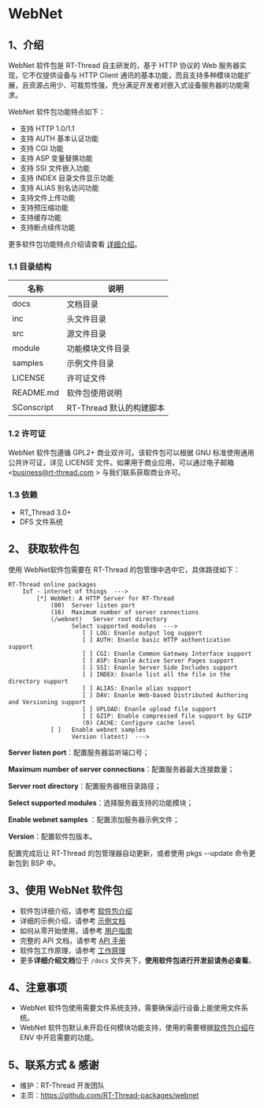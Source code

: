 # WebNet

## 1、介绍

WebNet 软件包是 RT-Thread 自主研发的，基于 HTTP 协议的 Web 服务器实现，它不仅提供设备与 HTTP Client 通讯的基本功能，而且支持多种模块功能扩展，且资源占用少、可裁剪性强，充分满足开发者对嵌入式设备服务器的功能需求。

WebNet 软件包功能特点如下：

- 支持 HTTP 1.0/1.1
- 支持 AUTH 基本认证功能
- 支持 CGI 功能
- 支持 ASP 变量替换功能
- 支持 SSI 文件嵌入功能
- 支持 INDEX 目录文件显示功能
- 支持 ALIAS 别名访问功能
- 支持文件上传功能
- 支持预压缩功能
- 支持缓存功能
- 支持断点续传功能

更多软件包功能特点介绍请查看 [详细介绍](docs/introduction.md)。 

### 1.1 目录结构

| 名称       | 说明                     |
| ---------- | ------------------------ |
| docs       | 文档目录                 |
| inc        | 头文件目录               |
| src        | 源文件目录               |
| module     | 功能模块文件目录         |
| samples    | 示例文件目录             |
| LICENSE    | 许可证文件               |
| README.md  | 软件包使用说明           |
| SConscript | RT-Thread 默认的构建脚本 |

### 1.2 许可证

WebNet 软件包遵循 GPL2+ 商业双许可。该软件包可以根据 GNU 标准使用通用公共许可证，详见 LICENSE 文件。如果用于商业应用，可以通过电子邮箱 <business@rt-thread.com > 与我们联系获取商业许可。

### 1.3 依赖

- RT_Thread 3.0+
- DFS 文件系统

## 2、 获取软件包

使用 WebNet软件包需要在 RT-Thread 的包管理中选中它，具体路径如下： 

```shell
RT-Thread online packages
    IoT - internet of things  --->
    	[*] WebNet: A HTTP Server for RT-Thread
            (80)  Server listen port
            (16)  Maximum number of server connections
            (/webnet)   Server root directory
                  Select supported modules  --->
                     [ ] LOG: Enanle output log support
                     [ ] AUTH: Enanle basic HTTP authentication support
                     [ ] CGI: Enanle Common Gateway Interface support
                     [ ] ASP: Enanle Active Server Pages support
                     [ ] SSI: Enanle Server Side Includes support
                     [ ] INDEX: Enanle list all the file in the directory support
                     [ ] ALIAS: Enanle alias support
                     [ ] DAV: Enanle Web-based Distributed Authoring and Versioning support
                     [ ] UPLOAD: Enanle upload file support
                     [ ] GZIP: Enable compressed file support by GZIP
                     (0) CACHE: Configure cache level
            [ ]   Enable webnet samples
            	  Version (latest)  --->
```

**Server listen port**：配置服务器监听端口号；

**Maximum number of server connections**：配置服务器最大连接数量；

**Server root directory**：配置服务器根目录路径；

**Select supported modules**：选择服务器支持的功能模块；

**Enable webnet samples** ：配置添加服务器示例文件；

**Version**：配置软件包版本。

配置完成后让 RT-Thread 的包管理器自动更新，或者使用 pkgs --update 命令更新包到 BSP 中。 

## 3、使用 WebNet 软件包

- 软件包详细介绍，请参考 [软件包介绍](docs/introduction.md)
- 详细的示例介绍，请参考 [示例文档](docs/samples.md)
- 如何从零开始使用，请参考 [用户指南](docs/user-guide.md)
- 完整的 API 文档，请参考 [API 手册](docs/api.md)
- 软件包工作原理，请参考 [工作原理](docs/principle.md)
- 更多**详细介绍文档**位于 `/docs` 文件夹下，**使用软件包进行开发前请务必查看**。

## 4、注意事项

- WebNet 软件包使用需要文件系统支持，需要确保运行设备上能使用文件系统。
- WebNet 软件包默认未开启任何模块功能支持，使用的需要根据[软件包介绍](docs/introduction.md)在 ENV 中开启需要的功能。

## 5、联系方式 & 感谢

- 维护：RT-Thread 开发团队
- 主页：<https://github.com/RT-Thread-packages/webnet>

